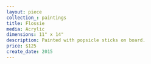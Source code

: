 ```yaml
---
layout: piece
collection_: paintings
title: Flossie
media: Acrylic
dimensions: 11" x 14"
description: Painted with popsicle sticks on board.
price: $125
create_date: 2015
---
```

